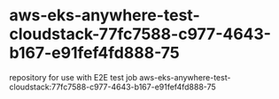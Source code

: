 # aws-eks-anywhere-test-cloudstack-77fc7588-c977-4643-b167-e91fef4fd888-75
repository for use with E2E test job aws-eks-anywhere-test-cloudstack:77fc7588-c977-4643-b167-e91fef4fd888-75
